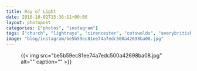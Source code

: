 ```yaml
---
title: Ray of Light
date: 2016-10-02T15:36:11+00:00
layout: photopost
categories: ["photos", "instagram"]
tags: ["church", "lightrays", "cirencester", "cotswolds", "averybritishroadtrip"]
image: "blog/instagram/be5b59ec81ee74a7edc500a42698ba08.jpg"
---
```


<figure class="photo photo--square">
  {{< img src="be5b59ec81ee74a7edc500a42698ba08.jpg" alt="" caption="" >}}

</figure>


